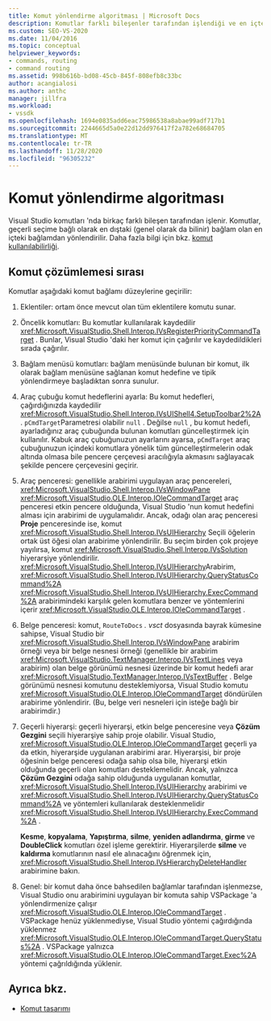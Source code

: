 ```yaml
---
title: Komut yönlendirme algoritması | Microsoft Docs
description: Komutlar farklı bileşenler tarafından işlendiği ve en içteki içerikten en dıştaki içeriğe yönlendirildiği için, Visual Studio 'da komut çözümünün sırası hakkında bilgi edinin.
ms.custom: SEO-VS-2020
ms.date: 11/04/2016
ms.topic: conceptual
helpviewer_keywords:
- commands, routing
- command routing
ms.assetid: 998b616b-bd08-45cb-845f-808efb8c33bc
author: acangialosi
ms.author: anthc
manager: jillfra
ms.workload:
- vssdk
ms.openlocfilehash: 1694e0835add6eac75986538a8abae99adf717b1
ms.sourcegitcommit: 2244665d5a0e22d12dd976417f2a782e68684705
ms.translationtype: MT
ms.contentlocale: tr-TR
ms.lasthandoff: 11/28/2020
ms.locfileid: "96305232"
---
```

# <a name="command-routing-algorithm"></a>Komut yönlendirme algoritması
Visual Studio komutları 'nda birkaç farklı bileşen tarafından işlenir. Komutlar, geçerli seçime bağlı olarak en dıştaki (genel olarak da bilinir) bağlam olan en içteki bağlamdan yönlendirilir. Daha fazla bilgi için bkz. [komut kullanılabilirliği](../../extensibility/internals/command-availability.md).

## <a name="order-of-command-resolution"></a>Komut çözümlemesi sırası
 Komutlar aşağıdaki komut bağlamı düzeylerine geçirilir:

1. Eklentiler: ortam önce mevcut olan tüm eklentilere komutu sunar.

2. Öncelik komutları: Bu komutlar kullanılarak kaydedilir <xref:Microsoft.VisualStudio.Shell.Interop.IVsRegisterPriorityCommandTarget> . Bunlar, Visual Studio 'daki her komut için çağırılır ve kaydedildikleri sırada çağırılır.

3. Bağlam menüsü komutları: bağlam menüsünde bulunan bir komut, ilk olarak bağlam menüsüne sağlanan komut hedefine ve tipik yönlendirmeye başladıktan sonra sunulur.

4. Araç çubuğu komut hedeflerini ayarla: Bu komut hedefleri, çağırdığınızda kaydedilir <xref:Microsoft.VisualStudio.Shell.Interop.IVsUIShell4.SetupToolbar2%2A> . `pCmdTarget`Parametresi olabilir `null` . Değilse `null` , bu komut hedefi, ayarladığınız araç çubuğunda bulunan komutları güncelleştirmek için kullanılır. Kabuk araç çubuğunuzun ayarlarını ayarsa, `pCmdTarget` araç çubuğunuzun içindeki komutlara yönelik tüm güncelleştirmelerin odak altında olmasa bile pencere çerçevesi aracılığıyla akmasını sağlayacak şekilde pencere çerçevesini geçirir.

5. Araç penceresi: genellikle arabirimi uygulayan araç pencereleri, <xref:Microsoft.VisualStudio.Shell.Interop.IVsWindowPane> <xref:Microsoft.VisualStudio.OLE.Interop.IOleCommandTarget> araç penceresi etkin pencere olduğunda, Visual Studio 'nun komut hedefini alması için arabirimi de uygulamalıdır. Ancak, odağı olan araç penceresi **Proje** penceresinde ise, komut <xref:Microsoft.VisualStudio.Shell.Interop.IVsUIHierarchy> Seçili öğelerin ortak üst öğesi olan arabirime yönlendirilir. Bu seçim birden çok projeye yayılırsa, komut <xref:Microsoft.VisualStudio.Shell.Interop.IVsSolution> hiyerarşiye yönlendirilir. <xref:Microsoft.VisualStudio.Shell.Interop.IVsUIHierarchy>Arabirim, <xref:Microsoft.VisualStudio.Shell.Interop.IVsUIHierarchy.QueryStatusCommand%2A> <xref:Microsoft.VisualStudio.Shell.Interop.IVsUIHierarchy.ExecCommand%2A> arabirimindeki karşılık gelen komutlara benzer ve yöntemlerini içerir <xref:Microsoft.VisualStudio.OLE.Interop.IOleCommandTarget> .

6. Belge penceresi: komut, `RouteToDocs` *. vsct* dosyasında bayrak kümesine sahipse, Visual Studio bir <xref:Microsoft.VisualStudio.Shell.Interop.IVsWindowPane> arabirim örneği veya bir belge nesnesi örneği (genellikle bir arabirim <xref:Microsoft.VisualStudio.TextManager.Interop.IVsTextLines> veya arabirim) olan belge görünümü nesnesi üzerinde bir komut hedefi arar <xref:Microsoft.VisualStudio.TextManager.Interop.IVsTextBuffer> . Belge görünümü nesnesi komutunu desteklemiyorsa, Visual Studio komutu <xref:Microsoft.VisualStudio.OLE.Interop.IOleCommandTarget> döndürülen arabirime yönlendirir. (Bu, belge veri nesneleri için isteğe bağlı bir arabirimdir.)

7. Geçerli hiyerarşi: geçerli hiyerarşi, etkin belge penceresine veya **Çözüm Gezgini** seçili hiyerarşiye sahip proje olabilir. Visual Studio, <xref:Microsoft.VisualStudio.OLE.Interop.IOleCommandTarget> geçerli ya da etkin, hiyerarşide uygulanan arabirimi arar. Hiyerarşisi, bir proje öğesinin belge penceresi odağa sahip olsa bile, hiyerarşi etkin olduğunda geçerli olan komutları desteklemelidir. Ancak, yalnızca **Çözüm Gezgini** odağa sahip olduğunda uygulanan komutlar, <xref:Microsoft.VisualStudio.Shell.Interop.IVsUIHierarchy> arabirimi ve <xref:Microsoft.VisualStudio.Shell.Interop.IVsUIHierarchy.QueryStatusCommand%2A> ve yöntemleri kullanılarak desteklenmelidir <xref:Microsoft.VisualStudio.Shell.Interop.IVsUIHierarchy.ExecCommand%2A> .

     **Kesme**, **kopyalama**, **Yapıştırma**, **silme**, **yeniden adlandırma**, **girme** ve **DoubleClick** komutları özel işleme gerektirir. Hiyerarşilerde **silme** ve **kaldırma** komutlarının nasıl ele alınacağını öğrenmek için, <xref:Microsoft.VisualStudio.Shell.Interop.IVsHierarchyDeleteHandler> arabirimine bakın.

8. Genel: bir komut daha önce bahsedilen bağlamlar tarafından işlenmezse, Visual Studio onu arabirimini uygulayan bir komuta sahip VSPackage 'a yönlendirmenize çalışır <xref:Microsoft.VisualStudio.OLE.Interop.IOleCommandTarget> . VSPackage henüz yüklenmediyse, Visual Studio yöntemi çağırdığında yüklenmez <xref:Microsoft.VisualStudio.OLE.Interop.IOleCommandTarget.QueryStatus%2A> . VSPackage yalnızca <xref:Microsoft.VisualStudio.OLE.Interop.IOleCommandTarget.Exec%2A> yöntemi çağrıldığında yüklenir.

## <a name="see-also"></a>Ayrıca bkz.
- [Komut tasarımı](../../extensibility/internals/command-design.md)
